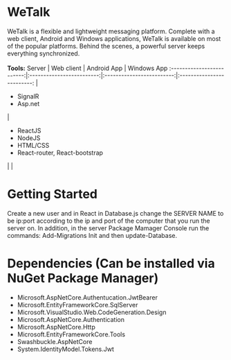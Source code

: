 # WeTalk
WeTalk is a flexible and lightweight messaging platform. Complete with a web client, Android and Windows applications, WeTalk is available on most of the popular platforms. Behind the scenes, a powerful server keeps everything synchronized.
<br><br>
<b>Tools:</b>
Server             | Web client | Android App | Windows App
:-------------------------:|:-------------------------:|:-------------------------:|:-------------------------:
| <ul><li>SignalR</li><li>Asp.net</li></ul>| <ul><li>ReactJS</li><li>NodeJS</li><li>HTML/CSS</li><li>React-router, React-bootstrap</li></ul> |  | 

# Getting Started
Create a new user and in React in Database.js change the SERVER NAME to be ip:port according to the ip and port of the computer that you run the server on.
In addition, in the server Package Mamager Console run the commands: Add-Migrations Init and then update-Database.

# Dependencies (Can be installed via NuGet Package Manager)

<ul>
<li>Microsoft.AspNetCore.Authentucation.JwtBearer</li>
<li>Microsoft.EntityFrameworkCore.SqlServer</li>
<li>Microsoft.VisualStudio.Web.CodeGeneration.Design</li>
<li>Microsoft.AspNetCore.Authentication</li>
<li>Microsoft.AspNetCore.Http</li>
<li>Microsoft.EntityFrameworkCore.Tools</li>
<li>Swashbuckle.AspNetCore</li>
<li>System.IdentityModel.Tokens.Jwt</li>
</ul>

